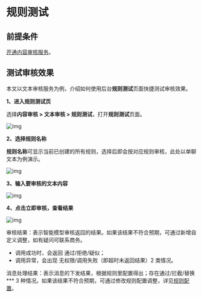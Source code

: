 # 规则测试

## 前提条件

[开通内容审核服务](moderation_enable.html)。

## 测试审核效果

本文以文本审核服务为例，介绍如何使用后台**规则测试**页面快捷测试审核效果。

**1、进入规则测试页**

选择**内容审核 > 文本审核 > 规则测试**，打开**规则测试**页面。

![img](/images/moderation/moderation_rule_test_01.png)

**2、选择规则名称**

**规则名称**可显示当前已创建的所有规则，选择后即会按对应规则审核，此处以单聊文本为例演示。

![img](/images/moderation/moderation_rule_test_02.png)

**3、输入要审核的文本内容**

![img](/images/moderation/moderation_rule_test_03.png)

**4、点击立即审核，查看结果**

![img](/images/moderation/moderation_rule_test_04.png)

审核结果：表示智能模型审核返回的结果。如果该结果不符合预期，可通过新增自定义调整，如有疑问可联系商务。

- 调用成功时，会返回 通过/拒绝/疑似；
- 调用异常，会出现 无权限/调用失败（即超时未返回结果）2 类情况。

消息处理结果：表示消息的下发结果，根据规则里配置得出；存在通过/拦截/替换*** 3 种情况。如果该结果不符合预期，可通过修改规则配置调整，详见[规则配置](moderation_rule_config.html)。
